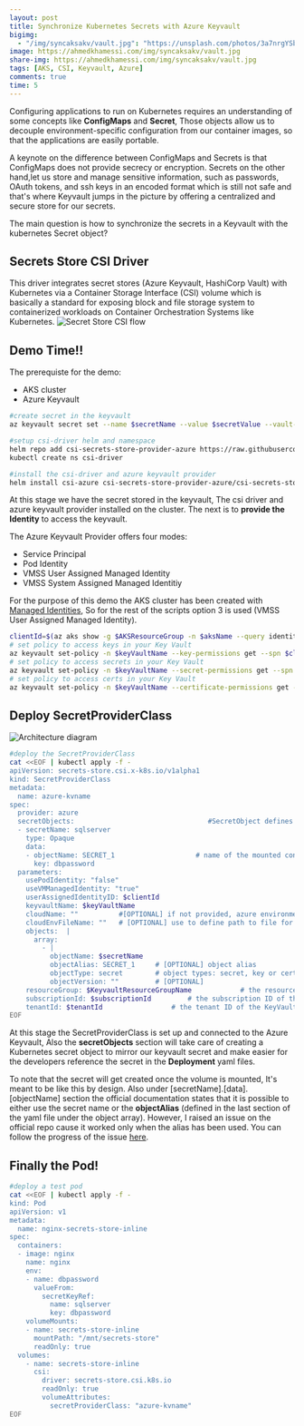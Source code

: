 ```yaml
---
layout: post
title: Synchronize Kubernetes Secrets with Azure Keyvault
bigimg:
  - "/img/syncaksakv/vault.jpg": "https://unsplash.com/photos/3a7nrgYSbRE"
image: https://ahmedkhamessi.com/img/syncaksakv/vault.jpg
share-img: https://ahmedkhamessi.com/img/syncaksakv/vault.jpg
tags: [AKS, CSI, Keyvault, Azure]
comments: true
time: 5
---
```

Configuring applications to run on Kubernetes requires an understanding of some concepts like **ConfigMaps** and **Secret**, Those objects allow us to decouple environment-specific configuration from our container images, so that the applications are easily portable.

A keynote on the difference between ConfigMaps and Secrets is that ConfigMaps does not provide secrecy or encryption. Secrets on the other hand,let us store and manage sensitive information, such as passwords, OAuth tokens, and ssh keys in an encoded format which is still not safe and that's where Keyvault jumps in the picture by offering a centralized and secure store for our secrets.

The main question is how to synchronize the secrets in a Keyvault with the kubernetes Secret object?

## Secrets Store CSI Driver

This driver integrates secret stores (Azure Keyvault, HashiCorp Vault) with Kubernetes via a Container Storage Interface (CSI) volume which is basically a standard for exposing block and file storage system to containerized workloads on Container Orchestration Systems like Kubernetes.
![Secret Store CSI flow](https://ahmedkhamessi.com/img/syncaksakv/csi-flow.png)

## Demo Time!!

The prerequiste for the demo:
- AKS cluster
- Azure Keyvault

```bash
#create secret in the keyvault
az keyvault secret set --name $secretName --value $secretValue --vault-name $keyVaultName

#setup csi-driver helm and namespace
helm repo add csi-secrets-store-provider-azure https://raw.githubusercontent.com/Azure/secrets-store-csi-driver-provider-azure/master/charts
kubectl create ns csi-driver

#install the csi-driver and azure keyvault provider
helm install csi-azure csi-secrets-store-provider-azure/csi-secrets-store-provider-azure --namespace csi-driver
```

At this stage we have the secret stored in the keyvault, The csi driver and azure keyvault provider installed on the cluster. The next is to **provide the Identity** to access the keyvault.

The Azure Keyvault Provider offers four modes:
- Service Principal
- Pod Identity
- VMSS User Assigned Managed Identity
- VMSS System Assigned Managed Identitiy

For the purpose of this demo the AKS cluster has been created with [Managed Identities](https://docs.microsoft.com/en-us/azure/aks/use-managed-identity), So for the rest of the scripts option 3 is used (VMSS User Assigned Managed Identity).

```bash
clientId=$(az aks show -g $AKSResourceGroup -n $aksName --query identityProfile.kubeletidentity.clientId -o tsv)
# set policy to access keys in your Key Vault
az keyvault set-policy -n $keyVaultName --key-permissions get --spn $clientId
# set policy to access secrets in your Key Vault
az keyvault set-policy -n $keyVaultName --secret-permissions get --spn $clientId
# set policy to access certs in your Key Vault
az keyvault set-policy -n $keyVaultName --certificate-permissions get --spn $clientId
```

## Deploy SecretProviderClass

![Architecture diagram](https://ahmedkhamessi.com/img/syncaksakv/architecture.png)

```bash
#deploy the SecretProviderClass
cat <<EOF | kubectl apply -f -
apiVersion: secrets-store.csi.x-k8s.io/v1alpha1
kind: SecretProviderClass
metadata:
  name: azure-kvname
spec:
  provider: azure
  secretObjects:                                 #SecretObject defines the desired state of synced K8s secret objects
  - secretName: sqlserver
    type: Opaque
    data: 
    - objectName: SECRET_1                    # name of the mounted content to sync. this could be the object name or object alias 
      key: dbpassword                   
  parameters:
    usePodIdentity: "false"
    useVMManagedIdentity: "true"
    userAssignedIdentityID: $clientId 
    keyvaultName: $keyVaultName
    cloudName: ""          #[OPTIONAL] if not provided, azure environment will default to AzurePublicCloud
    cloudEnvFileName: ""   # [OPTIONAL] use to define path to file for populating azure environment
    objects:  |
      array:
        - |
          objectName: $secretName
          objectAlias: SECRET_1     # [OPTIONAL] object alias
          objectType: secret        # object types: secret, key or cert
          objectVersion: ""         # [OPTIONAL]
    resourceGroup: $KeyvaultResourceGroupName            # the resource group of the KeyVault
    subscriptionId: $subscriptionId         # the subscription ID of the KeyVault
    tenantId: $tenantId                 # the tenant ID of the KeyVault
EOF
```
At this stage the SecretProviderClass is set up and connected to the Azure Keyvault, Also the **secretObjects** section will take care of creating a Kubernetes secret object to mirror our keyvault secret and make easier for the developers reference the secret in the **Deployment** yaml files.

To note that the secret will get created once the volume is mounted, It's meant to be like this by design. Also under [secretName].[data].[objectName] section the official documentation states that it is possible to either use the secret name or the **objectAlias** (defined in the last section of the yaml file under the object array). However, I raised an issue on the official repo cause it worked only when the alias has been used. You can follow the progress of the issue [here](https://github.com/Azure/secrets-store-csi-driver-provider-azure/issues/270#issuecomment-708517765).

## Finally the Pod!

```bash
#deploy a test pod
cat <<EOF | kubectl apply -f -
kind: Pod
apiVersion: v1
metadata:
  name: nginx-secrets-store-inline
spec:
  containers:
  - image: nginx
    name: nginx
    env:
    - name: dbpassword
      valueFrom:
        secretKeyRef:
          name: sqlserver
          key: dbpassword
    volumeMounts:
    - name: secrets-store-inline
      mountPath: "/mnt/secrets-store"
      readOnly: true
  volumes:
    - name: secrets-store-inline
      csi:
        driver: secrets-store.csi.k8s.io
        readOnly: true
        volumeAttributes:
          secretProviderClass: "azure-kvname"
EOF
```